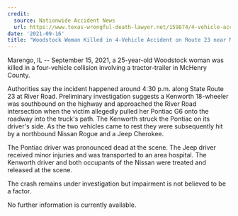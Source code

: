 ```yaml
---
credit:
  source: Nationwide Accident News
  url: https://www.texas-wrongful-death-lawyer.net/159874/4-vehicle-accident-route-23-river-rd-marengo-il.htm
date: '2021-09-16'
title: "Woodstock Woman Killed in 4-Vehicle Accident on Route 23 near Marengo, IL"
---
```

Marengo, IL -- September 15, 2021, a 25-year-old Woodstock woman was killed in a four-vehicle collision involving a tractor-trailer in McHenry County.

Authorities say the incident happened around 4:30 p.m. along State Route 23 at River Road. Preliminary investigation suggests a Kenworth 18-wheeler was southbound on the highway and approached the River Road intersection when the victim allegedly pulled her Pontiac G6 onto the roadway into the truck's path. The Kenworth struck the Pontiac on its driver's side. As the two vehicles came to rest they were subsequently hit by a northbound Nissan Rogue and a Jeep Cherokee.

The Pontiac driver was pronounced dead at the scene. The Jeep driver received minor injuries and was transported to an area hospital. The Kenworth driver and both occupants of the Nissan were treated and released at the scene.

The crash remains under investigation but impairment is not believed to be a factor.

No further information is currently available.

